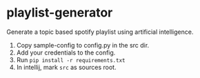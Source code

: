 # playlist-generator
Generate a topic based spotify playlist using artificial intelligence.

1. Copy sample-config to config.py in the src dir.
2. Add your credentials to the config.
3. Run `pip install -r requirements.txt`
4. In intellij, mark `src` as sources root.